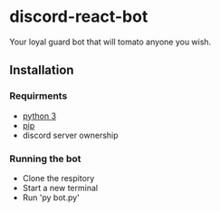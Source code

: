 # discord-react-bot
Your loyal guard bot that will tomato anyone you wish.

##  Installation

### Requirments
- [python 3](https://www.python.org/downloads/)
- [pip](https://pip.pypa.io/en/stable/installation/)
- discord server ownership

### Running the bot
- Clone the respitory
- Start a new terminal
- Run 'py bot.py'
